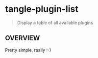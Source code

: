 # tangle-plugin-list 

> Display a table of all available plugins

## OVERVIEW

Pretty simple, really :-)


